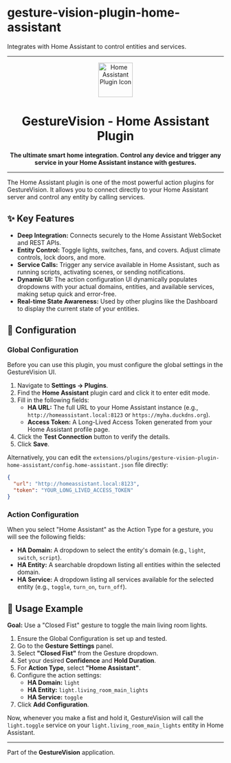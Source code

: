 # gesture-vision-plugin-home-assistant

Integrates with Home Assistant to control entities and services.

---

<p align="center">
  <img src="https://raw.githubusercontent.com/your-repo/gesture-vision-app/main/path/to/icon.png" width="80" alt="Home Assistant Plugin Icon">
</p>
<h1 align="center">GestureVision - Home Assistant Plugin</h1>
<p align="center">
  <strong>The ultimate smart home integration. Control any device and trigger any service in your Home Assistant instance with gestures.</strong>
</p>

---

The Home Assistant plugin is one of the most powerful action plugins for GestureVision. It allows you to connect directly to your Home Assistant server and control any entity by calling services.

## ✨ Key Features

-   **Deep Integration:** Connects securely to the Home Assistant WebSocket and REST APIs.
-   **Entity Control:** Toggle lights, switches, fans, and covers. Adjust climate controls, lock doors, and more.
-   **Service Calls:** Trigger any service available in Home Assistant, such as running scripts, activating scenes, or sending notifications.
-   **Dynamic UI:** The action configuration UI dynamically populates dropdowns with your actual domains, entities, and available services, making setup quick and error-free.
-   **Real-time State Awareness:** Used by other plugins like the Dashboard to display the current state of your entities.

## 🔧 Configuration

### Global Configuration

Before you can use this plugin, you must configure the global settings in the GestureVision UI.

1.  Navigate to **Settings -> Plugins**.
2.  Find the **Home Assistant** plugin card and click it to enter edit mode.
3.  Fill in the following fields:
    -   **HA URL:** The full URL to your Home Assistant instance (e.g., `http://homeassistant.local:8123` or `https://myha.duckdns.org`).
    -   **Access Token:** A Long-Lived Access Token generated from your Home Assistant profile page.
4.  Click the **Test Connection** button to verify the details.
5.  Click **Save**.

Alternatively, you can edit the `extensions/plugins/gesture-vision-plugin-home-assistant/config.home-assistant.json` file directly:

```json
{
  "url": "http://homeassistant.local:8123",
  "token": "YOUR_LONG_LIVED_ACCESS_TOKEN"
}
```

### Action Configuration

When you select "Home Assistant" as the Action Type for a gesture, you will see the following fields:

-   **HA Domain:** A dropdown to select the entity's domain (e.g., `light`, `switch`, `script`).
-   **HA Entity:** A searchable dropdown listing all entities within the selected domain.
-   **HA Service:** A dropdown listing all services available for the selected entity (e.g., `toggle`, `turn_on`, `turn_off`).

## 🚀 Usage Example

**Goal:** Use a "Closed Fist" gesture to toggle the main living room lights.

1.  Ensure the Global Configuration is set up and tested.
2.  Go to the **Gesture Settings** panel.
3.  Select **"Closed Fist"** from the Gesture dropdown.
4.  Set your desired **Confidence** and **Hold Duration**.
5.  For **Action Type**, select **"Home Assistant"**.
6.  Configure the action settings:
    -   **HA Domain:** `light`
    -   **HA Entity:** `light.living_room_main_lights`
    -   **HA Service:** `toggle`
7.  Click **Add Configuration**.

Now, whenever you make a fist and hold it, GestureVision will call the `light.toggle` service on your `light.living_room_main_lights` entity in Home Assistant.

---

Part of the **GestureVision** application.